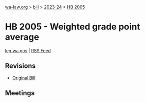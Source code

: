[wa-law.org](/) > [bill](/bill/) > [2023-24](/bill/2023-24/) > [HB 2005](/bill/2023-24/hb/2005/)

# HB 2005 - Weighted grade point average
[leg.wa.gov](https://app.leg.wa.gov/billsummary?BillNumber=2005&Year=2023&Initiative=false) | [RSS Feed](./rss.xml)

## Revisions
* [Original Bill](1/)

## Meetings